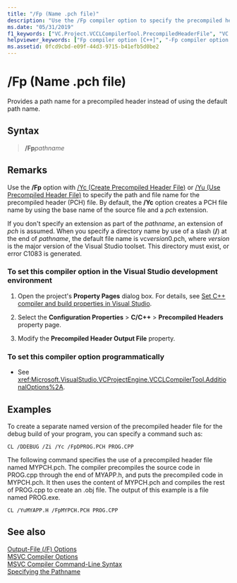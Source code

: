 ```yaml
---
title: "/Fp (Name .pch file)"
description: "Use the /Fp compiler option to specify the precompiled header file name."
ms.date: "05/31/2019"
f1_keywords: ["VC.Project.VCCLCompilerTool.PrecompiledHeaderFile", "VC.Project.VCCLWCECompilerTool.PrecompiledHeaderFile"]
helpviewer_keywords: ["Fp compiler option [C++]", "-Fp compiler option [C++]", "naming precompiler header files", "PCH files, naming", "names [C++], PCH", ".pch files, naming", "precompiled header files, naming", "/Fp compiler option [C++]"]
ms.assetid: 0fcd9cbd-e09f-44d3-9715-b41efb5d0be2
---
```

# /Fp (Name .pch file)

Provides a path name for a precompiled header instead of using the default path name.

## Syntax

> **/Fp**<em>pathname</em>

## Remarks

Use the **/Fp** option with [/Yc (Create Precompiled Header File)](yc-create-precompiled-header-file.md) or [/Yu (Use Precompiled Header File)](yu-use-precompiled-header-file.md) to specify the path and file name for the precompiled header (PCH) file. By default, the **/Yc** option creates a PCH file name by using the base name of the source file and a *pch* extension.

If you don't specify an extension as part of the *pathname*, an extension of *pch* is assumed. When you specify a directory name by use of a slash (**/**) at the end of *pathname*, the default file name is vc*version*0.pch, where *version* is the major version of the Visual Studio toolset. This directory must exist, or error C1083 is generated.

### To set this compiler option in the Visual Studio development environment

1. Open the project's **Property Pages** dialog box. For details, see [Set C++ compiler and build properties in Visual Studio](../working-with-project-properties.md).

1. Select the **Configuration Properties** > **C/C++** > **Precompiled Headers** property page.

1. Modify the **Precompiled Header Output File** property.

### To set this compiler option programmatically

- See <xref:Microsoft.VisualStudio.VCProjectEngine.VCCLCompilerTool.AdditionalOptions%2A>.

## Examples

To create a separate named version of the precompiled header file for the debug build of your program, you can specify a command such as:

```CMD
CL /DDEBUG /Zi /Yc /FpDPROG.PCH PROG.CPP
```

The following command specifies the use of a precompiled header file named MYPCH.pch. The compiler precompiles the source code in PROG.cpp through the end of MYAPP.h, and puts the precompiled code in MYPCH.pch. It then uses the content of MYPCH.pch and compiles the rest of PROG.cpp to create an .obj file. The output of this example is a file named PROG.exe.

```CMD
CL /YuMYAPP.H /FpMYPCH.PCH PROG.CPP
```

## See also

[Output-File (/F) Options](output-file-f-options.md)<br/>
[MSVC Compiler Options](compiler-options.md)<br/>
[MSVC Compiler Command-Line Syntax](compiler-command-line-syntax.md)<br/>
[Specifying the Pathname](specifying-the-pathname.md)

